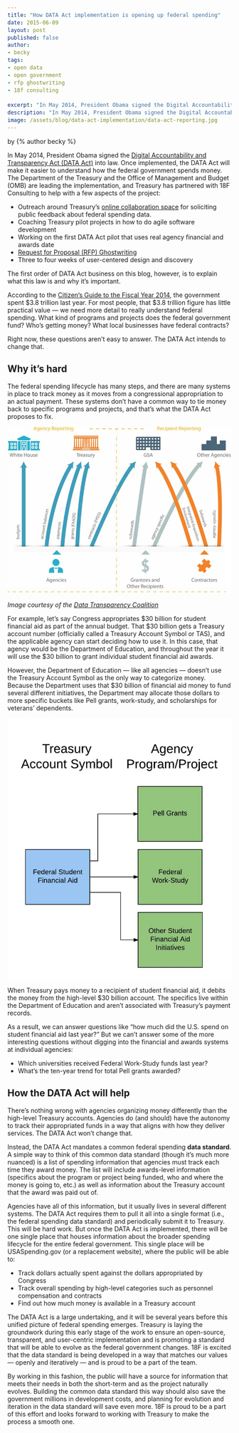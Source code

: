 ```yaml
---
title: "How DATA Act implementation is opening up federal spending"
date: 2015-06-09
layout: post
published: false
author:
- becky
tags:
- open data
- open government
- rfp ghostwriting
- 18f consulting

excerpt: "In May 2014, President Obama signed the Digital Accountability and Transparency Act (DATA Act) into law. Once implemented, the DATA Act will make it easier to understand how the federal government spends money."
description: "In May 2014, President Obama signed the Digital Accountability and Transparency Act (DATA Act) into law. Once implemented, the DATA Act will make it easier to understand how the federal government spends money."
image: /assets/blog/data-act-implementation/data-act-reporting.jpg
---
```


<p class="authors">
  by {% author becky %}
</p>

In May 2014, President Obama signed the [Digital Accountability and Transparency Act (DATA Act)](http://www.gpo.gov/fdsys/pkg/PLAW-113publ101/pdf/PLAW-113publ101.pdf)
into law. Once implemented, the DATA Act will make it easier to
understand how the federal government spends money. The Department of
the Treasury and the Office of Management and Budget (OMB) are leading
the implementation, and Treasury has partnered with 18F Consulting to
help with a few aspects of the project:

-   Outreach around Treasury’s [online collaboration space](http://fedspendingtransparency.github.io/) for soliciting public feedback about federal spending data.
-   Coaching Treasury pilot projects in how to do agile software development
-   Working on the first DATA Act pilot that uses real agency financial and awards date
-   [Request for Proposal (RFP) Ghostwriting](https://18f.gsa.gov/2015/03/30/new-rfp-ghostwriting-service-to-improve-contract-success/)
-   Three to four weeks of user-centered design and discovery

The first order of DATA Act business on this blog, however, is to
explain what this law is and why it’s important.

According to the [Citizen’s Guide to the Fiscal Year 2014](http://www.fiscal.treasury.gov/fsreports/rpt/finrep/fr/14frusg/CitizenGuide_2014.pdf),
the government spent $3.8 trillion last year. For most people, that
$3.8 trillion figure has little practical value — we need more detail
to really understand federal spending. What kind of programs and
projects does the federal government fund? Who’s getting money? What
local businesses have federal contracts?

Right now, these questions aren’t easy to answer. The DATA Act intends
to change that.

## Why it’s hard

The federal spending lifecycle has many steps, and there are many
systems in place to track money as it moves from a congressional
appropriation to an actual payment. These systems don’t have a common
way to tie money back to specific programs and projects, and that’s what
the DATA Act proposes to fix.

[![Diagram of government appropriation reporting](/assets/blog/data-act-implementation/data-act-reporting.jpg)](http://www.datacoalition.org/what-is-data-transparency/data-act/)

*Image courtesy of the [Data Transparency
Coalition](http://www.datacoalition.org/what-is-data-transparency/data-act/)*

For example, let’s say Congress appropriates $30 billion for student
financial aid as part of the annual budget. That $30 billion gets a
Treasury account number (officially called a Treasury Account Symbol
or TAS), and the applicable agency can start deciding how to use it. In
this case, that agency would be the Department of Education, and
throughout the year it will use the $30 billion to grant individual
student financial aid awards.

However, the Department of Education — like all agencies — doesn’t use
the Treasury Account Symbol as the only way to categorize money. Because
the Department uses that $30 billion of financial aid money to fund
several different initiatives, the Department may allocate those dollars
to more specific buckets like Pell grants, work-study, and scholarships
for veterans’ dependents.

![Diagram of account labeling](/assets/blog/data-act-implementation/data-act-labels.jpg)

When Treasury pays money to a recipient of student financial aid, it
debits the money from the high-level $30 billion account. The specifics
live within the Department of Education and aren’t associated with
Treasury’s payment records.

As a result, we can answer questions like “how much did the U.S. spend
on student financial aid last year?” But we can’t answer some of the
more interesting questions without digging into the financial and awards
systems at individual agencies:

-   Which universities received Federal Work-Study funds last year?
-   What’s the ten-year trend for total Pell grants awarded?

## How the DATA Act will help

There’s nothing wrong with agencies organizing money differently than
the high-level Treasury accounts. Agencies do (and should) have the
autonomy to track their appropriated funds in a way that aligns with how
they deliver services. The DATA Act won’t change that.

Instead, the DATA Act mandates a common federal spending **data
standard**. A simple way to think of this common data standard (though
it’s much more nuanced) is a list of spending information that agencies
must track each time they award money. The list will include
awards-level information (specifics about the program or project being
funded, who and where the money is going to, etc.) as well as
information about the Treasury account that the award was paid out of.

Agencies have all of this information, but it usually lives in several
different systems. The DATA Act requires them to pull it all into a
single format (i.e., the federal spending data standard) and
periodically submit it to Treasury. This will be hard work. But once the
DATA Act is implemented, there will be one single place that houses
information about the broader spending lifecycle for the entire federal
government. This single place will be USASpending.gov (or a replacement
website), where the public will be able to:

-   Track dollars actually spent against the dollars appropriated by Congress
-   Track overall spending by high-level categories such as personnel compensation and contracts
-   Find out how much money is available in a Treasury account

The DATA Act is a large undertaking, and it will be several years before
this unified picture of federal spending emerges. Treasury is laying the
groundwork during this early stage of the work to ensure an open-source,
transparent, and user-centric implementation and is promoting a standard
that will be able to evolve as the federal government changes. 18F is
excited that the data standard is being developed in a way that matches
our values — openly and iteratively — and is proud to be a part of the
team.

By working in this fashion, the public will have a source for
information that meets their needs in both the short-term and as the
project naturally evolves. Building the common data standard this way
should also save the government millions in development costs, and
planning for evolution and iteration in the data standard will save even
more. 18F is proud to be a part of this effort and looks forward to
working with Treasury to make the process a smooth one.
